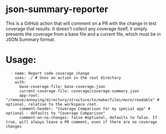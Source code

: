 # json-summary-reporter

This is a GitHub action that will comment on a PR with the change in test coverage that results. It doesn't collect any coverage itself, it simply presents the coverage from a base file and a current file, which must be in JSON Summary format.

# Usage:

```
  - name: Report code coverage change
	uses: ./ # Uses an action in the root directory
	with:
	  base-coverage-file: base-coverage.json
	  current-coverage-file: coverage/coverage-summary.json
	  app-root: "/remove/annoying/directory/structure/to/make/files/more/readable" # optional, relative to the workspace root.
	  comment-header: "Coverage Comparison for my special app" # optional - defaults to "Coverage Comparison"
	  comment-on-no-changes: false #optional, defaults to false. If true, will always leave a PR comment, even if there are no coverage changes
```
